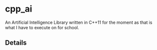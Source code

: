 # cpp_ai

An Artificial Intelligence Library written in C++11 for the moment as that is what I have to execute on
for school.

## Details